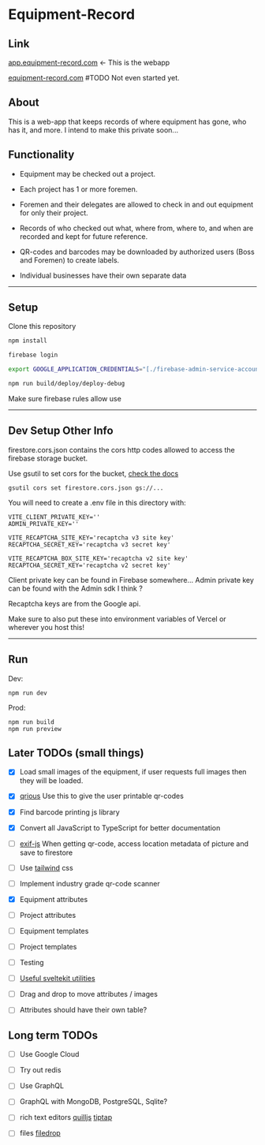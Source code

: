 # Equipment-Record
## Link
[app.equipment-record.com](https://app.equipment-record.com) <- This is the webapp

[equipment-record.com](https://equipment-record.com) #TODO Not even started yet.


## About
  This is a web-app that keeps records of where equipment has gone, who has it, and more.
  I intend to make this private soon...


## Functionality
* Equipment may be checked out a project.
* Each project has 1 or more foremen.
* Foremen and their delegates are allowed to check in and out equipment for only their project.
* Records of who checked out what, where from, where to, and when are recorded and kept for future reference.
* QR-codes and barcodes may be downloaded by authorized users (Boss and Foremen) to create labels.
  
* Individual businesses have their own separate data

---

## Setup

Clone this repository 
``` bash
npm install

firebase login

export GOOGLE_APPLICATION_CREDENTIALS="[./firebase-admin-service-account-credentials.json]"

npm run build/deploy/deploy-debug

```
Make sure firebase rules allow use

---

## Dev Setup Other Info

firestore.cors.json contains the cors http codes allowed to access the firebase storage bucket.

Use gsutil to set cors for the bucket, [check the docs](https://cloud.google.com/storage/docs/configuring-cors#gsutil_2)

`
gsutil cors set firestore.cors.json gs://...
`

You will need to create a .env file in this directory with:
```
VITE_CLIENT_PRIVATE_KEY=''
ADMIN_PRIVATE_KEY=''

VITE_RECAPTCHA_SITE_KEY='recaptcha v3 site key'
RECAPTCHA_SECRET_KEY='recaptcha v3 secret key'

VITE_RECAPTCHA_BOX_SITE_KEY='recaptcha v2 site key'
RECAPTCHA_SECRET_KEY='recaptcha v2 secret key'
```

Client private key can be found in Firebase somewhere...
Admin private key can be found with the Admin sdk I think ?

Recaptcha keys are from the Google api.

Make sure to also put these into environment variables of Vercel or wherever you host this!

---

## Run

Dev: 
```
npm run dev
```
Prod: 
```
npm run build
npm run preview
```

## Later TODOs (small things)
- [x] Load small images of the equipment, if user requests full images then they will be loaded.
- [X] [qrious](https://github.com/neocotic/qrious) Use this to give the user printable qr-codes
- [X] Find barcode printing js library 
- [X] Convert all JavaScript to TypeScript for better documentation
- [ ] [exif-js](https://github.com/exif-js/exif-js) When getting qr-code, access location metadata of picture and save to firestore
- [ ] Use [tailwind](https://tailwindcss.com/) css
- [ ] Implement industry grade qr-code scanner
- [X] Equipment attributes
- [ ] Project attributes
- [ ] Equipment templates
- [ ] Project templates
- [ ] Testing
- [ ] [Useful sveltekit utilities](https://fractils.fractal-hq.com/#localStorageStore)
- [ ] Drag and drop to move attributes / images
- [ ] Attributes should have their own table?


## Long term TODOs
- [ ] Use Google Cloud
- [ ] Try out redis
- [ ] Use GraphQL
- [ ] GraphQL with MongoDB, PostgreSQL, Sqlite?
- [ ] rich text editors [quilljs](https://github.com/quilljs/quill/) [tiptap](https://tiptap.dev/)
- [ ] files [filedrop](https://www.npmjs.com/package/filedrop-svelte)

